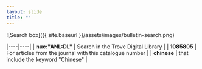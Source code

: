 ```yaml
---
layout: slide
title: ""
---
```


![Search box]({{ site.baseurl }}/assets/images/bulletin-search.png)

|----|----|
| **nuc:\"ANL:DL\"** | Search in the Trove Digital Library |
| **1085805** | For articles from the journal with this catalogue number |
| **chinese** | that include the keyword "Chinese" | 

